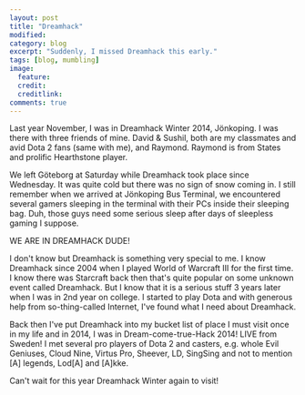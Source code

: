 ```yaml
---
layout: post
title: "Dreamhack"
modified:
category: blog
excerpt: "Suddenly, I missed Dreamhack this early."
tags: [blog, mumbling]
image:
  feature: 
  credit: 
  creditlink: 
comments: true
---
```


Last year November, I was in Dreamhack Winter 2014, Jönkoping. I was there with three friends of mine. David & Sushil, both are my classmates and avid Dota 2 fans (same with me), and Raymond. Raymond is from States and prolific Hearthstone player.

We left Göteborg at Saturday while Dreamhack took place since Wednesday. It was quite cold but there was no sign of snow coming in. I still remember when we arrived at Jönkoping Bus Terminal, we encountered several gamers sleeping in the terminal with their PCs inside their sleeping bag. Duh, those guys need some serious sleep after days of sleepless gaming I suppose.

WE ARE IN DREAMHACK DUDE!

I don't know but Dreamhack is something very special to me. I know Dreamhack since 2004 when I played World of Warcraft III for the first time. I know there was Starcraft back then that's quite popular on some unknown event called Dreamhack. But I know that it is a serious stuff 3 years later when I was in 2nd year on college. I started to play Dota and with generous help from so-thing-called Internet, I've found what I need about Dreamhack.

Back then I've put Dreamhack into my bucket list of place I must visit once in my life and in 2014, I was in Dream-come-true-Hack 2014! LIVE from Sweden! I met several pro players of Dota 2 and casters, e.g. whole Evil Geniuses, Cloud Nine, Virtus Pro, Sheever, LD, SingSing and not to mention [A] legends, Lod[A] and [A]kke.

Can't wait for this year Dreamhack Winter again to visit!